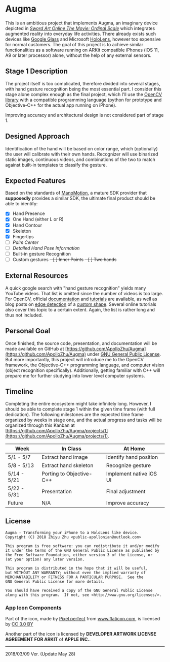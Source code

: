 # Augma

This is an ambitious project that implements Augma, an imaginary device depicted in [*Sword Art Online The Movie: Ordinal Scale*](http://sao-movie.net/us/) which integrates augmented reality into everyday life activities. There already exists such devices like [Google Glass](https://www.x.company/glass/) and Microsoft [HoloLens](https://www.microsoft.com/en-us/hololens), however too expensive for normal customers. The goal of this project is to achieve similar functionalities as a software running on ARKit compatible iPhones (iOS 11, A9 or later processor) alone, without the help of any external sensors.

## Stage 1 Description

The project itself is too complicated, therefore divided into several stages, with hand gesture recognition being the most essential part. I consider this stage alone complex enough as the final project, which I'll use the [OpenCV library](https://opencv.org/) with a compatible programming language (python for prototype and Objective-C++ for the actual app running on iPhone).

Improving accuracy and architectural design is not considered part of stage 1.

## Designed Approach

Identification of the hand will be based on color range, which (optionally) the user will calibrate with their own hands. Recognizer will use binarized static images, continuous videos, and combinations of the two to match against built-in templates to classify the gesture.

## Expected Features

Based on the standards of [ManoMotion](https://www.manomotion.com/), a mature SDK provider that **supposedly** provides a similar SDK, the ultimate final product should be able to identify:

- [x] Hand Presence
- [x] One Hand (either L or R)
- [x] Hand Contour
- [x] Skeleton
- [x] Fingertips
- [ ] *Palm Center*
- [ ] *Detailed Hand Pose Information*
- [ ] Built-in gesture Recognition
- [ ] Custom gestures
<del>- [ ] Inner Points</del>
<del>- [ ] Two hands</del>

## External Resources

A quick google search with "hand gesture recognition" yields many YouTube videos. That list is omitted since the number of videos is too large. For OpenCV, official [documentation](https://docs.opencv.org/master/) and [tutorials](https://docs.opencv.org/master/d9/df8/tutorial_root.html) are available, as well as blog posts on [edge detection](https://medium.com/ios-os-x-development/the-fd4fcb249358) of a [custom shape](https://www.toptal.com/machine-learning/real-time-object-detection-using-mser-in-ios). Several online tutorials also cover this topic to a certain extent. Again, the list is rather long and thus not included.

## Personal Goal

Once finished, the source code, presentation, and documentation will be made available on GitHub at [https://github.com/ApolloZhu/Augma](https://github.com/ApolloZhu/Augma) under [GNU General Public License](https://github.com/ApolloZhu/Augma/blob/master/LICENSE). But more importantly, this project will introduce me to the OpenCV framework, the Objective-C++ programming language, and computer vision (object recognition specifically). Additionally, getting familiar with C++ will prepare me for further studying into lower level computer systems.

## Timeline

Completing the entire ecosystem might take infinitely long. However, I should be able to complete stage 1 within the given time frame (with full dedication). The following milestones are the expected time frame organized by weeks in stage one, and the actual progress and tasks will be organized through this Kanban at [https://github.com/ApolloZhu/Augma/projects/1](https://github.com/ApolloZhu/Augma/projects/1).

|Week|In Class|At Home|
|--|--|--|
|5/1 - 5/7|Extract hand image|Identify hand position|
|5/8 - 5/13|Extract hand skeleton|Recognize gesture|
|5/14 - 5/21|Porting to Objective-C++|Implement native iOS UI|
|5/22 - 5/31|Presentation|Final adjustment|
|Future|N/A|Improve accuracy|

## License

```
Augma - Transforming your iPhone to a HoloLens like device.
Copyright (C) 2018 Zhiyu Zhu <public-apollonian@outlook.com>

This program is free software: you can redistribute it and/or modify
it under the terms of the GNU General Public License as published by
the Free Software Foundation, either version 3 of the License, or
(at your option) any later version.

This program is distributed in the hope that it will be useful,
but WITHOUT ANY WARRANTY; without even the implied warranty of
MERCHANTABILITY or FITNESS FOR A PARTICULAR PURPOSE.  See the
GNU General Public License for more details.

You should have received a copy of the GNU General Public License
along with this program.  If not, see <http://www.gnu.org/licenses/>.
```

### App Icon Components

<div>Part of the icon, made by <a href="https://www.flaticon.com/authors/pixel-perfect" title="Pixel perfect">Pixel perfect</a> from <a href="https://www.flaticon.com/" title="Flaticon">www.flaticon.com</a>, is licensed by <a href="http://creativecommons.org/licenses/by/3.0/" title="Creative Commons BY 3.0" target="_blank">CC 3.0 BY</a></div>

Another part of the icon is licensed by **DEVELOPER ARTWORK LICENSE AGREEMENT FOR ARKIT** of **APPLE INC.**.

----

2018/03/09 Ver. (Update May 28)

<script type="text/javascript">
  window.onload = function () {
    document.getElementById("augma").style.display="none";
  }
</script>
